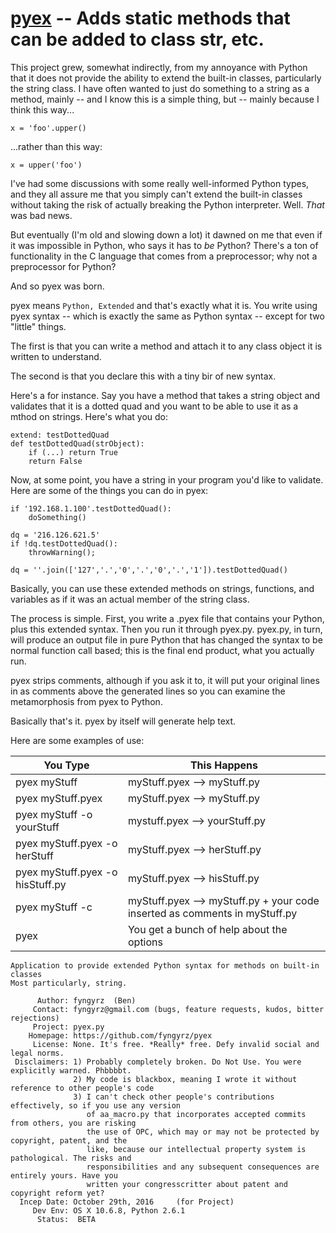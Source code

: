 # [pyex](pyex.py) -- Adds static methods that can be added to class str, etc.

This project grew, somewhat indirectly, from my annoyance with Python that it
does not provide the ability to extend the built-in classes, particularly
the string class. I have often wanted to just do something to a string as a
method, mainly -- and I know this is a simple thing, but -- mainly because
I think this way...

    x = 'foo'.upper()

...rather than this way: 

    x = upper('foo')

I've had some discussions with some really well-informed Python types,
and they all assure me that you simply can't extend the built-in classes
without taking the risk of actually breaking the Python interpreter.
Well. _That_ was bad news.

But eventually \(I'm old and slowing down a lot\) it dawned on me that
even if it was impossible in Python, who says it has to _be_ Python?
There's a ton of functionality in the C language that comes from a
preprocessor; why not a preprocessor for Python?

And so pyex was born.

pyex means `Python, Extended` and that's exactly what it is. You write
using pyex syntax -- which is exactly the same as Python syntax --
except for two "little" things.

The first is that you can write a method and attach it to any class
object it is written to understand.

The second is that you declare this with a tiny bir of new syntax.

Here's a for instance. Say you have a method that takes a string object
and validates that it is a dotted quad and you want to be able to use it
as a mthod on strings. Here's what you do:

	extend: testDottedQuad
    def testDottedQuad(strObject):
		if (...) return True
		return False

Now, at some point, you have a string in your program you'd like to
validate. Here are some of the things you can do in pyex:

	if '192.168.1.100'.testDottedQuad():
		doSomething()

    dq = '216.126.621.5'
	if !dq.testDottedQuad():
		throwWarning();

	dq = ''.join(['127','.','0','.','0','.','1']).testDottedQuad()

Basically, you can use these extended methods on strings, functions, and
variables as if it was an actual member of the string class.

The process is simple. First, you write a .pyex file that contains your
Python, plus this extended syntax. Then you run it through pyex.py.
pyex.py, in turn, will produce an output file in pure Python that has
changed the syntax to be normal function call based; this is the final
end product, what you actually run.

pyex strips comments, although if you ask it to, it will put your
original lines in as comments above the generated lines so you can
examine the metamorphosis from pyex to Python.

Basically that's it. pyex by itself will generate help text.

Here are some examples of use:

| You Type | This Happens |
| -------- | ------------ |
| pyex myStuff | myStuff.pyex --> myStuff.py |
| pyex myStuff.pyex | myStuff.pyex --> myStuff.py |
| pyex myStuff -o yourStuff | mystuff.pyex --> yourStuff.py |
| pyex myStuff.pyex -o herStuff | myStuff.pyex --> herStuff.py |
| pyex myStuff.pyex -o hisStuff.py | myStuff.pyex --> hisStuff.py |
| pyex myStuff -c | myStuff.pyex --> myStuff.py + your code inserted as comments in myStuff.py |
| pyex | You get a bunch of help about the options |

```
Application to provide extended Python syntax for methods on built-in classes
Most particularly, string.

      Author: fyngyrz  (Ben)
     Contact: fyngyrz@gmail.com (bugs, feature requests, kudos, bitter rejections)
     Project: pyex.py
    Homepage: https://github.com/fyngyrz/pyex
     License: None. It's free. *Really* free. Defy invalid social and legal norms.
 Disclaimers: 1) Probably completely broken. Do Not Use. You were explicitly warned. Phbbbbt.
              2) My code is blackbox, meaning I wrote it without reference to other people's code
              3) I can't check other people's contributions effectively, so if you use any version
                 of aa_macro.py that incorporates accepted commits from others, you are risking
                 the use of OPC, which may or may not be protected by copyright, patent, and the
                 like, because our intellectual property system is pathological. The risks and
                 responsibilities and any subsequent consequences are entirely yours. Have you
                 written your congresscritter about patent and copyright reform yet?
  Incep Date: October 29th, 2016     (for Project)
     Dev Env: OS X 10.6.8, Python 2.6.1
	  Status:  BETA
```
